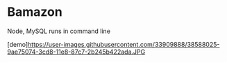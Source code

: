 # Bamazon
Node, MySQL runs in command line

[demo]https://user-images.githubusercontent.com/33909888/38588025-9ae75074-3cd8-11e8-87c7-2b245b422ada.JPG
